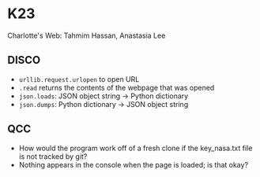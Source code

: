 # K23
Charlotte's Web: Tahmim Hassan, Anastasia Lee
## DISCO
- `urllib.request.urlopen` to open URL
- `.read` returns the contents of the webpage that was opened
- `json.loads`: JSON object string -> Python dictionary
- `json.dumps`: Python dictionary -> JSON object string
## QCC
- How would the program work off of a fresh clone if the key_nasa.txt file is not tracked by git?
- Nothing appears in the console when the page is loaded; is that okay?
